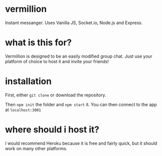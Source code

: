 # vermillion
Instant messanger. Uses Vanilla JS, Socket.io, Node.js and Express.

# what is this for?
Vermillion is designed to be an easily modified group chat. Just use your platform of choice to host it and invite your friends!

# installation
First, either `git clone` or download the repository.

Then `npm init` the folder and `npm start` it. You can then connect to the app at `localhost:3001`

# where should i host it?
I would recommend Heroku because it is free and fairly quick, but it should work on many other platforms.
